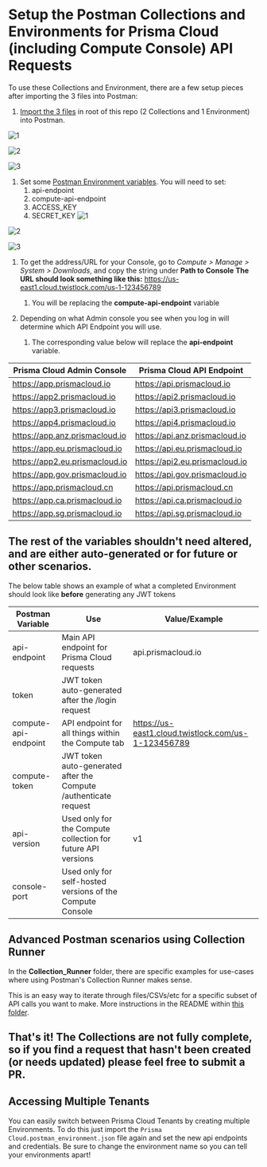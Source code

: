# Setup the Postman Collections and Environments for Prisma Cloud (including Compute Console) API Requests

To use these Collections and Environment, there are a few setup pieces after importing the 3 files into Postman:
1. [Import the 3 files](https://learning.postman.com/docs/getting-started/importing-and-exporting-data/) in root of this repo (2 Collections and 1 Environment) into Postman.

![1](./Images/Import1.png)

![2](./Images/Import2.png)

![3](./Images/import3.png)

1. Set some [Postman Environment variables](https://learning.postman.com/docs/sending-requests/variables/). You will need to set:
    1. api-endpoint
    1. compute-api-endpoint
    1. ACCESS_KEY
    1. SECRET_KEY
![1](./Images/Env1.png)

![2](./Images/Env2.png)

![3](./Images/Env3.png)


1. To get the address/URL for your Console, go to *Compute > Manage > System > Downloads*, and copy the string under **Path to Console**
**The URL should look something like this:** https://us-east1.cloud.twistlock.com/us-1-123456789
   1. You will be replacing the **compute-api-endpoint** variable

1. Depending on what Admin console you see when you log in will determine which API Endpoint you will use. 
   1. The corresponding value below will replace the **api-endpoint** variable.


Prisma Cloud Admin Console | 	Prisma Cloud API Endpoint
------------ | -------------
https://app.prismacloud.io	| https://api.prismacloud.io
https://app2.prismacloud.io	| https://api2.prismacloud.io
https://app3.prismacloud.io	| https://api3.prismacloud.io
https://app4.prismacloud.io	| https://api4.prismacloud.io
https://app.anz.prismacloud.io	| https://api.anz.prismacloud.io
https://app.eu.prismacloud.io	| https://api.eu.prismacloud.io
https://app2.eu.prismacloud.io	| https://api2.eu.prismacloud.io
https://app.gov.prismacloud.io	| https://api.gov.prismacloud.io
https://app.prismacloud.cn	| https://api.prismacloud.cn
https://app.ca.prismacloud.io	| https://api.ca.prismacloud.io
https://app.sg.prismacloud.io	| https://api.sg.prismacloud.io

## The rest of the variables shouldn't need altered, and are either auto-generated or for future or other scenarios.
The below table shows an example of what a completed Environment should look like **before** generating any JWT tokens

Postman Variable | Use | Value/Example
------------ | ------------- | -------------
api-endpoint | Main API endpoint for Prisma Cloud requests | api.prismacloud.io
token	| JWT token auto-generated after the /login request | 
compute-api-endpoint	| API endpoint for all things within the Compute tab | https://us-east1.cloud.twistlock.com/us-1-123456789
compute-token	| JWT token auto-generated after the Compute /authenticate request | 
api-version | Used only for the Compute collection for future API versions | v1
console-port | Used only for self-hosted versions of the Compute Console | 


## Advanced Postman scenarios using Collection Runner

In the **Collection_Runner** folder, there are specific examples for use-cases where using Postman's Collection Runner makes sense. 

This is an easy way to iterate through files/CSVs/etc for a specific subset of API calls you want to make. More instructions in the README within [this folder](https://github.com/PaloAltoNetworks/pcs-postman/tree/main/Collection_Runner).

## That's it! The Collections are not fully complete, so if you find a request that hasn't been created (or needs updated) please feel free to submit a PR. 

## Accessing Multiple Tenants
You can easily switch between Prisma Cloud Tenants by creating multiple Environments. To do this just import the `Prisma Cloud.postman_environment.json` file again and set the new api endpoints and credentials. Be sure to change the environment name so you can tell your environments apart! 
